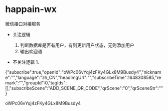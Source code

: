 # happain-wx
微信接口对接服务
-   关注逻辑
    1. 判断数据库是否有用户，有则更新用户状态，无则添加用户
    2. 输出欢迎语
    
-   不关注逻辑
    1. 
    


{"subscribe":true,"openId":"oWPc06vYqj4zFKy4GLx8M9Busdy4","nickname":"","language":"zh_CN","headImgUrl":"","subscribeTime":1648308585,"remark":"","groupId":0,"tagIds":[],"subscribeScene":"ADD_SCENE_QR_CODE","qrScene":"0","qrSceneStr":""}

oWPc06vYqj4zFKy4GLx8M9Busdy4

